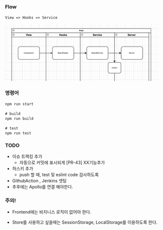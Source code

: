 ### Flow

`View => Hooks => Service`

![](docs/frontend-flow.png)

### 명령어

```
npm run start

# build
npm run build

# test
npm run test
```

### TODO

- 이슈 트랙킹 추가
  - 자동으로 커밋에 표시되게 [PR-43] XX기능추가
- 허스키 추가
  - push 할 때, test 및 eslint code 검사하도록
- GithubAction , Jenkins 셋팅
- 추후에는 Apollo를 연결 해야한다.

### 주의!

- Frontend에는 비지니스 로직이 없어야 한다.

- Store를 사용하고 싶을때는 SessionStorage, LocalStorage를 이용하도록 한다.
